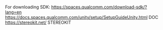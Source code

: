For downloading SDK: https://spaces.qualcomm.com/download-sdk/?lang=en
https://docs.spaces.qualcomm.com/unity/setup/SetupGuideUnity.html
DOC
https://stereokit.net/
STEREOKIT
